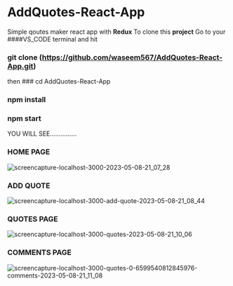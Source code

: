 # AddQuotes-React-App
Simple qoutes maker react app with **Redux**
To clone this **project**
Go to your ####VS_CODE terminal
and hit 
### git clone (https://github.com/waseem567/AddQuotes-React-App.git)
then ### cd AddQuotes-React-App
### npm install
### npm start

YOU WILL SEE...............
### HOME PAGE
![screencapture-localhost-3000-2023-05-08-21_07_28](https://user-images.githubusercontent.com/90834559/236874064-99712b94-66d4-4a6d-8a32-aaacd59cc30c.png)
### ADD QUOTE
![screencapture-localhost-3000-add-quote-2023-05-08-21_08_44](https://user-images.githubusercontent.com/90834559/236874295-119e32ae-770c-48ee-9c1a-b582ee116b2c.png)
### QUOTES PAGE
![screencapture-localhost-3000-quotes-2023-05-08-21_10_06](https://user-images.githubusercontent.com/90834559/236874585-41e4cb4c-323c-477e-8d41-18c4c5497ed8.png)
### COMMENTS PAGE
![screencapture-localhost-3000-quotes-0-6599540812845976-comments-2023-05-08-21_11_08](https://user-images.githubusercontent.com/90834559/236874827-307b3384-38c5-4770-ae7d-e9f41b0fb064.png)
